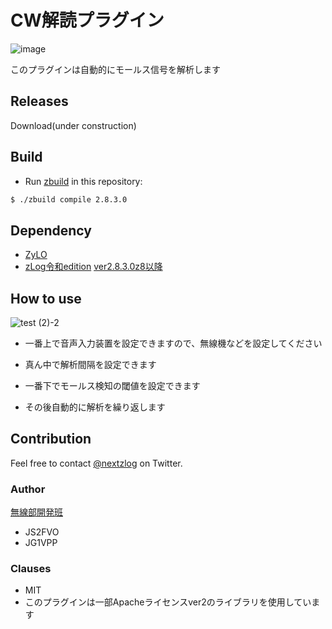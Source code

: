 # CW解読プラグイン

![image](https://img.shields.io/badge/Go-1.17-red.svg)

このプラグインは自動的にモールス信号を解析します

## Releases

Download(under construction)

## Build

- Run [zbuild](https://github.com/nextzlog/zylo) in this repository:

```sh
$ ./zbuild compile 2.8.3.0
```

## Dependency

- [ZyLO](https://github.com/nextzlog/zylo)
- [zLog令和edition](https://github.com/jr8ppg/zLog) [ver2.8.3.0z8以降](https://github.com/jr8ppg/zLog/pull/350)

## How to use
![test (2)-2](https://user-images.githubusercontent.com/58735989/192103089-0ad68526-8f81-4678-8a1e-e0c03983ddd5.png)
- 一番上で音声入力装置を設定できますので、無線機などを設定してください
- 真ん中で解析間隔を設定できます
- 一番下でモールス検知の閾値を設定できます

- その後自動的に解析を繰り返します

## Contribution

Feel free to contact [@nextzlog](https://twitter.com/nextzlog) on Twitter.

### Author

[無線部開発班](https://pafelog.net)
- JS2FVO 
- JG1VPP

### Clauses
- MIT
- このプラグインは一部Apacheライセンスver2のライブラリを使用しています

